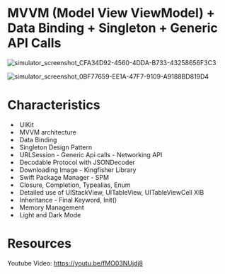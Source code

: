 # MVVM (Model View ViewModel) + Data Binding + Singleton + Generic API Calls

![simulator_screenshot_CFA34D92-4560-4DDA-B733-43258656F3C3](https://user-images.githubusercontent.com/31283870/216973425-b22f4055-ace4-4319-b2ca-86b1853365d4.png)

![simulator_screenshot_0BF77659-EE1A-47F7-9109-A9188BD819D4](https://user-images.githubusercontent.com/31283870/216973846-7fc38bd5-bd7f-4688-8628-1f3764519498.png)

# Characteristics

*  UIKit
*  MVVM architecture
*  Data Binding
*  Singleton Design Pattern
*  URLSession - Generic Api calls - Networking API
*  Decodable Protocol with JSONDecoder
*  Downloading Image - Kingfisher Library
*  Swift Package Manager - SPM
*  Closure, Completion, Typealias, Enum
*  Detailed use of UIStackView, UITableView, UITableViewCell XIB
*  Inheritance - Final Keyword, Init()
*  Memory Management
*  Light and Dark Mode


# Resources 
Youtube Video: https://youtu.be/fMO03NUjdj8
